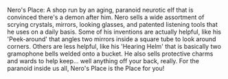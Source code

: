Nero's Place: A shop run by an aging, paranoid neurotic elf that is convinced there's a demon after him. Nero sells a wide assortment of scrying crystals, mirrors, looking glasses, and patented listening tools that he uses on a daily basis. Some of his inventions are actually helpful, like his 'Peek-around' that angles two mirrors inside a square tube to look around corners. Others are less helpful, like his 'Hearing Helm' that is basically two gramophone bells welded onto a bucket. He also sells protective charms and wards to help keep... well anything off your back, really. For the paranoid inside us all, Nero's Place is the Place for you! 
